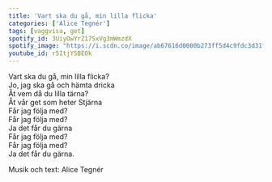 ```yaml
--- 
title: 'Vart ska du gå, min lilla flicka'
categories: ['Alice Tegnér']
tags: [vaggvisa, get]
spotify_id: 3UiyOwYrZ17SxVg3mWmzdX
spotify_image: "https://i.scdn.co/image/ab67616d0000b273ff5d4c9fdc3d31fe240426f6"
youtube_id: r5ItjYSBEOk
---  
```


Vart ska du gå, min lilla flicka?  
Jo, jag ska gå och hämta dricka  
Åt vem då du lilla tärna?  
Åt vår get som heter Stjärna  
Får jag följa med?  
Får jag följa med?  
Ja det får du gärna  
Får jag följa med?  
Får jag följa med?  
Ja det får du gärna.


Musik och text: Alice Tegnér
